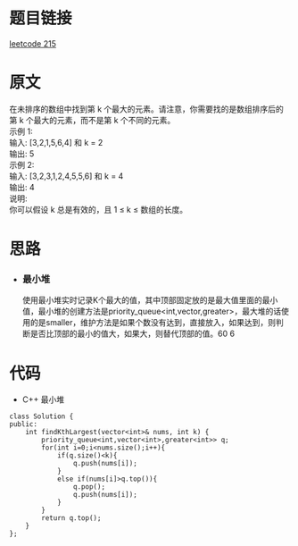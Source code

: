 # 题目链接
[leetcode 215](https://leetcode-cn.com/problems/kth-largest-element-in-an-array/)

# 原文
在未排序的数组中找到第 k 个最大的元素。请注意，你需要找的是数组排序后的第 k 个最大的元素，而不是第 k 个不同的元素。  
示例 1:  
输入: [3,2,1,5,6,4] 和 k = 2  
输出: 5  
示例 2:  
输入: [3,2,3,1,2,4,5,5,6] 和 k = 4  
输出: 4  
说明:  
你可以假设 k 总是有效的，且 1 ≤ k ≤ 数组的长度。

# 思路
- ### **最小堆**
  使用最小堆实时记录K个最大的值，其中顶部固定放的是最大值里面的最小值，最小堆的创建方法是priority_queue<int,vector<int>,greater<int>>，最大堆的话使用的是smaller，维护方法是如果个数没有达到，直接放入，如果达到，则判断是否比顶部的最小的值大，如果大，则替代顶部的值。60 6

# 代码
- C++ 最小堆
```
class Solution {
public:
    int findKthLargest(vector<int>& nums, int k) {
        priority_queue<int,vector<int>,greater<int>> q;
        for(int i=0;i<nums.size();i++){
            if(q.size()<k){
                q.push(nums[i]);
            }
            else if(nums[i]>q.top()){
                q.pop();
                q.push(nums[i]);
            }
        }
        return q.top();
    }
};
```
